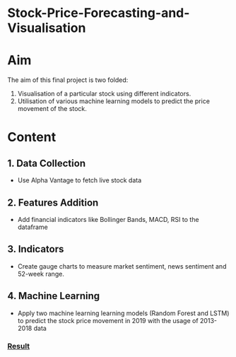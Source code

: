 # Stock-Price-Forecasting-and-Visualisation

# Aim
The aim of this final project is two folded:
1. Visualisation of a particular stock using different indicators.
2. Utilisation of various machine learning models to predict the price movement of the stock.

# Content

## 1. Data Collection
- Use Alpha Vantage to fetch live stock data 

## 2. Features Addition
- Add financial indicators like Bollinger Bands, MACD, RSI to the dataframe

## 3. Indicators
- Create gauge charts to measure market sentiment, news sentiment and 52-week range.

## 4. Machine Learning
- Apply two machine learning learning models (Random Forest and LSTM) to predict the stock price movement in 2019 with the usage of 2013-2018 data


### [Result](https://github.com/kasparkwok/Stock-Price-Forecasting-and-Visualisation/blob/master/LSTM_Price_Prediction.PNG)
